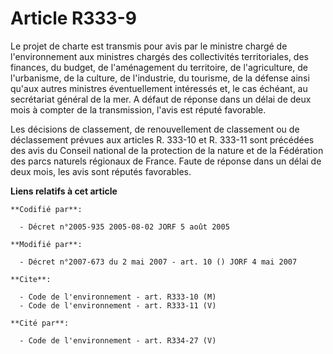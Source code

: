 # Article R333-9

Le projet de charte est transmis pour avis par le ministre chargé de l'environnement aux ministres chargés des collectivités
territoriales, des finances, du budget, de l'aménagement du territoire, de l'agriculture, de l'urbanisme, de la culture, de
l'industrie, du tourisme, de la défense ainsi qu'aux autres ministres éventuellement intéressés et, le cas échéant, au
secrétariat général de la mer. A défaut de réponse dans un délai de deux mois à compter de la transmission, l'avis est réputé
favorable.

Les décisions de classement, de renouvellement de classement ou de déclassement prévues aux articles R. 333-10 et R. 333-11
sont précédées des avis du Conseil national de la protection de la nature et de la Fédération des parcs naturels régionaux de
France. Faute de réponse dans un délai de deux mois, les avis sont réputés favorables.

**Liens relatifs à cet article**

	**Codifié par**:

	  - Décret n°2005-935 2005-08-02 JORF 5 août 2005

	**Modifié par**:

	  - Décret n°2007-673 du 2 mai 2007 - art. 10 () JORF 4 mai 2007

	**Cite**:

	  - Code de l'environnement - art. R333-10 (M)
	  - Code de l'environnement - art. R333-11 (V)

	**Cité par**:

	  - Code de l'environnement - art. R334-27 (V)
